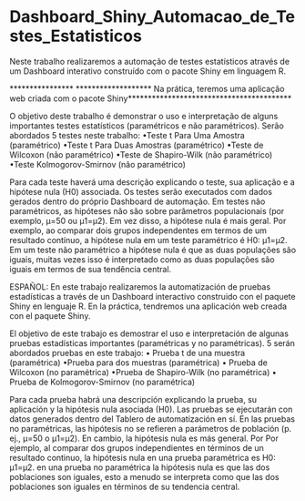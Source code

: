 # Dashboard_Shiny_Automacao_de_Testes_Estatisticos

Neste trabalho realizaremos a automação de testes estatísticos através de um Dashboard interativo construído com o pacote Shiny em linguagem R. 

**************** ******************* Na prática, teremos uma aplicação web criada com o pacote Shiny*****************************************

O objetivo deste trabalho é demonstrar o uso e interpretação de alguns importantes testes estatísticos (paramétricos e não paramétricos). Serão abordados 5 
testes neste trabalho:
•Teste t Para Uma Amostra (paramétrico)
•Teste t Para Duas Amostras (paramétrico)
•Teste de Wilcoxon (não paramétrico)
•Teste de Shapiro-Wilk (não paramétrico)
•Teste Kolmogorov-Smirnov (não paramétrico)

Para cada teste haverá uma descrição explicando o teste, sua aplicação e a hipótese nula (H0) associada. Os testes serão executados com dados gerados dentro do 
próprio Dashboard de automação.
Em testes não paramétricos, as hipóteses não são sobre parâmetros populacionais (por exemplo, μ=50 ou μ1=μ2). Em vez disso, a hipótese nula é mais geral. Por 
exemplo, ao comparar dois grupos independentes em termos de um resultado contínuo, a hipótese nula em um teste paramétrico é H0: μ1=μ2. Em um teste não 
paramétrico a hipótese nula é que as duas populações são iguais, muitas vezes isso é interpretado como as duas populações são iguais em termos de sua tendência 
central.

ESPAÑOL:
En este trabajo realizaremos la automatización de pruebas estadísticas a través de un Dashboard interactivo construido con el paquete Shiny en lenguaje R. En la práctica,
tendremos una aplicación web creada con el paquete Shiny.

El objetivo de este trabajo es demostrar el uso e interpretación de algunas pruebas estadísticas importantes (paramétricas y no paramétricas). 5 serán abordados
pruebas en este trabajo:
• Prueba t de una muestra (paramétrica)
•Prueba para dos muestras (paramétrica)
• Prueba de Wilcoxon (no paramétrica)
•Prueba de Shapiro-Wilk (no paramétrica)
• Prueba de Kolmogorov-Smirnov (no paramétrica)

Para cada prueba habrá una descripción explicando la prueba, su aplicación y la hipótesis nula asociada (H0). Las pruebas se ejecutarán con datos generados dentro del
Tablero de automatización en sí.
En las pruebas no paramétricas, las hipótesis no se refieren a parámetros de población (p. ej., μ=50 o μ1=μ2). En cambio, la hipótesis nula es más general. Por
Por ejemplo, al comparar dos grupos independientes en términos de un resultado continuo, la hipótesis nula en una prueba paramétrica es H0: μ1=μ2. en una prueba no
paramétrica la hipótesis nula es que las dos poblaciones son iguales, esto a menudo se interpreta como que las dos poblaciones son iguales en términos de su tendencia
central.
